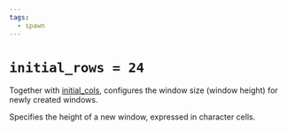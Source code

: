 ```yaml
---
tags:
  - spawn
---
```

# `initial_rows = 24`

Together with [initial_cols](initial_cols.md), configures the window size
(window height) for newly created windows.

Specifies the height of a new window, expressed in character cells.
